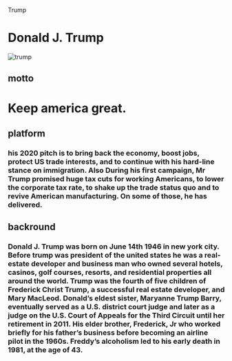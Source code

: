 Trump
# Donald J. Trump 
![trump](Trump2020.jpg)
## motto
# Keep america great.

## platform
### his 2020 pitch is to bring back the economy, boost jobs, protect US trade interests, and to continue with his hard-line stance on immigration. Also During his first campaign, Mr Trump promised huge tax cuts for working Americans, to lower the corporate tax rate, to shake up the trade status quo and to revive American manufacturing. On some of those, he has delivered.

## backround 
### Donald J. Trump was born on June 14th 1946 in new york city. Before trump was president of the united states he was a real-estate developer and business man who owned several  hotels, casinos, golf courses, resorts, and residential properties all around the world. Trump was the fourth of five children of Frederick Christ Trump, a successful real estate developer, and Mary MacLeod. Donald’s eldest sister, Maryanne Trump Barry, eventually served as a U.S. district court judge and later as a judge on the U.S. Court of Appeals for the Third Circuit until her retirement in 2011. His elder brother, Frederick, Jr who worked briefly for his father’s business before becoming an airline pilot in the 1960s. Freddy’s alcoholism led to his early death in 1981, at the age of 43.
